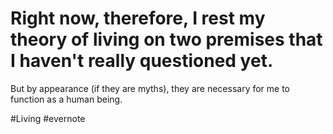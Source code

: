 # Right now, therefore, I rest my theory of living on two premises that I haven't really questioned yet.

But by appearance (if they are myths), they are necessary for me to function as a human being.

\#Living #evernote

